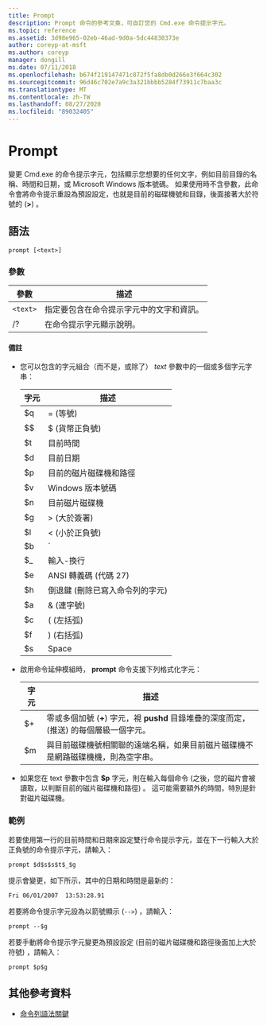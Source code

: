 ```yaml
---
title: Prompt
description: Prompt 命令的參考文章，可自訂您的 Cmd.exe 命令提示字元。
ms.topic: reference
ms.assetid: 3d98e965-02eb-46ad-9d0a-5dc44830373e
author: coreyp-at-msft
ms.author: coreyp
manager: dongill
ms.date: 07/11/2018
ms.openlocfilehash: b674f219147471c872f5fa8db0d266e3f664c302
ms.sourcegitcommit: 96d46c702e7a9c3a321bbbb5284f73911c7baa3c
ms.translationtype: MT
ms.contentlocale: zh-TW
ms.lasthandoff: 08/27/2020
ms.locfileid: "89032405"
---
```

# <a name="prompt"></a>Prompt

變更 Cmd.exe 的命令提示字元，包括顯示您想要的任何文字，例如目前目錄的名稱、時間和日期，或 Microsoft Windows 版本號碼。 如果使用時不含參數，此命令會將命令提示重設為預設設定，也就是目前的磁碟機號和目錄，後面接著大於符號的 (**>**) 。

## <a name="syntax"></a>語法

```
prompt [<text>]
```

### <a name="parameters"></a>參數

| 參數 | 描述 |
|--|--|
| `<text>` | 指定要包含在命令提示字元中的文字和資訊。 |
| /? | 在命令提示字元顯示說明。 |

#### <a name="remarks"></a>備註

- 您可以包含的字元組合（而不是，或除了） *text* 參數中的一個或多個字元字串：

    | 字元 | 描述 |
    |--|--|
    | $q | = (等號)  |
    | $$ | $ (貨幣正負號)  |
    | $t | 目前時間 |
    | $d | 目前日期 |
    | $p | 目前的磁片磁碟機和路徑 |
    | $v | Windows 版本號碼 |
    | $n | 目前磁片磁碟機 |
    | $g | > (大於簽署)  |
    | $l | < (小於正負號)  |
    | $b | `|` (管道符號)  |
    | $_ | 輸入-換行 |
    | $e | ANSI 轉義碼 (代碼 27)  |
    | $h | 倒退鍵 (刪除已寫入命令列的字元)  |
    | $a | & (連字號)  |
    | $c |  ( (左括弧)  |
    | $f | )  (右括弧)  |
    | $s | Space |

- 啟用命令延伸模組時， **prompt** 命令支援下列格式化字元：

    | 字元 | 描述 |
    |--|--|
    | $+ | 零或多個加號 (**+**) 字元，視 **pushd** 目錄堆疊的深度而定， (推送) 的每個層級一個字元。 |
    | $m | 與目前磁碟機號相關聯的遠端名稱，如果目前磁片磁碟機不是網路磁碟機機，則為空字串。 |

- 如果您在 text 參數中包含 **$p** 字元，則在輸入每個命令 (之後，您的磁片會被讀取，以判斷目前的磁片磁碟機和路徑) 。 這可能需要額外的時間，特別是針對磁片磁碟機。

### <a name="examples"></a>範例

若要使用第一行的目前時間和日期來設定雙行命令提示字元，並在下一行輸入大於正負號的命令提示字元，請輸入：

```
prompt $d$s$s$t$_$g
```

提示會變更，如下所示，其中的日期和時間是最新的：

```
Fri 06/01/2007  13:53:28.91
```

若要將命令提示字元設為以箭號顯示 (`-->`) ，請輸入：

```
prompt --$g
```

若要手動將命令提示字元變更為預設設定 (目前的磁片磁碟機和路徑後面加上大於符號) ，請輸入：

```
prompt $p$g
```

## <a name="additional-references"></a>其他參考資料

- [命令列語法關鍵](command-line-syntax-key.md)
